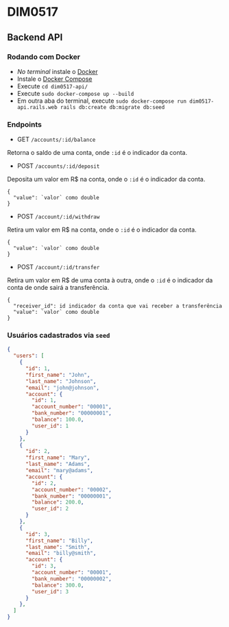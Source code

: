 # DIM0517
## Backend API
### Rodando com Docker
- *No terminal* instale o [Docker](https://docs.docker.com/engine/install/)
- Instale o [Docker Compose](https://docs.docker.com/compose/install/)
- Execute `cd dim0517-api/`
- Execute `sudo docker-compose up --build`
- Em outra aba do terminal, execute `sudo docker-compose run dim0517-api.rails.web rails db:create db:migrate db:seed`

### Endpoints
- GET `/accounts/:id/balance`

Retorna o saldo de uma conta, onde `:id` é o indicador da conta.

- POST `/accounts/:id/deposit`

Deposita um valor em R$ na conta, onde o `:id` é o indicador da conta.
```
{
  "value": `valor` como double
}
```

- POST `/account/:id/withdraw`

Retira um valor em R$ na conta, onde o `:id` é o indicador da conta.
```
{
  "value": `valor` como double
}
```

- POST `/account/:id/transfer`

Retira um valor em R$ de uma conta à outra, onde o `:id` é o indicador da conta de onde sairá a transferência.
```
{
  "receiver_id": id indicador da conta que vai receber a transferência
  "value": `valor` como double
}
```

### Usuários cadastrados via `seed`
```json
{
  "users": [
    {
      "id": 1,
      "first_name": "John",
      "last_name": "Johnson",
      "email": "john@johnson",
      "account": {
        "id": 1,
        "account_number": "00001",
        "bank_number": "00000001",
        "balance": 100.0,
        "user_id": 1
      }
    },
    {
      "id": 2,
      "first_name": "Mary",
      "last_name": "Adams",
      "email": "mary@adams",
      "account": {
        "id": 2,
        "account_number": "00002",
        "bank_number": "00000001",
        "balance": 200.0,
        "user_id": 2
      }
    },
    {
      "id": 3,
      "first_name": "Billy",
      "last_name": "Smith",
      "email": "billy@smith",
      "account": {
        "id": 3,
        "account_number": "00001",
        "bank_number": "00000002",
        "balance": 300.0,
        "user_id": 3
      }
    },
  ]
}
```
